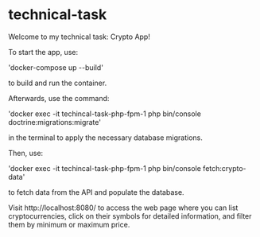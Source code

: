 # technical-task

Welcome to my technical task: Crypto App!

To start the app, use:

'docker-compose up --build'
 
to build and run the container.

Afterwards, use the command:

'docker exec -it techincal-task-php-fpm-1 php bin/console doctrine:migrations:migrate'

in the terminal to apply the necessary database migrations.

Then, use:

'docker exec -it techincal-task-php-fpm-1 php bin/console fetch:crypto-data'

to fetch data from the API and populate the database.

Visit http://localhost:8080/ to access the web page where you can list cryptocurrencies, click on their symbols for detailed information, and filter them by minimum or maximum price.

